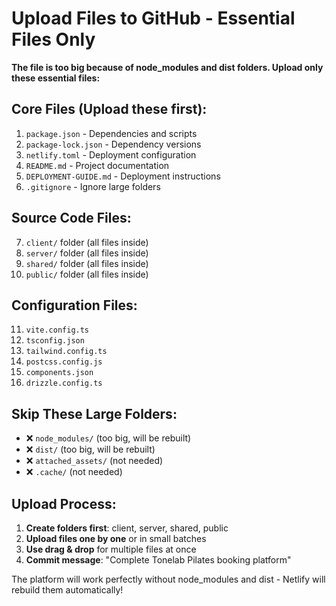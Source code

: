 # Upload Files to GitHub - Essential Files Only

**The file is too big because of node_modules and dist folders. Upload only these essential files:**

## Core Files (Upload these first):
1. `package.json` - Dependencies and scripts
2. `package-lock.json` - Dependency versions
3. `netlify.toml` - Deployment configuration  
4. `README.md` - Project documentation
5. `DEPLOYMENT-GUIDE.md` - Deployment instructions
6. `.gitignore` - Ignore large folders

## Source Code Files:
7. `client/` folder (all files inside)
8. `server/` folder (all files inside) 
9. `shared/` folder (all files inside)
10. `public/` folder (all files inside)

## Configuration Files:
11. `vite.config.ts`
12. `tsconfig.json`
13. `tailwind.config.ts`
14. `postcss.config.js`
15. `components.json`
16. `drizzle.config.ts`

## Skip These Large Folders:
- ❌ `node_modules/` (too big, will be rebuilt)
- ❌ `dist/` (too big, will be rebuilt)
- ❌ `attached_assets/` (not needed)
- ❌ `.cache/` (not needed)

## Upload Process:
1. **Create folders first**: client, server, shared, public
2. **Upload files one by one** or in small batches
3. **Use drag & drop** for multiple files at once
4. **Commit message**: "Complete Tonelab Pilates booking platform"

The platform will work perfectly without node_modules and dist - Netlify will rebuild them automatically!